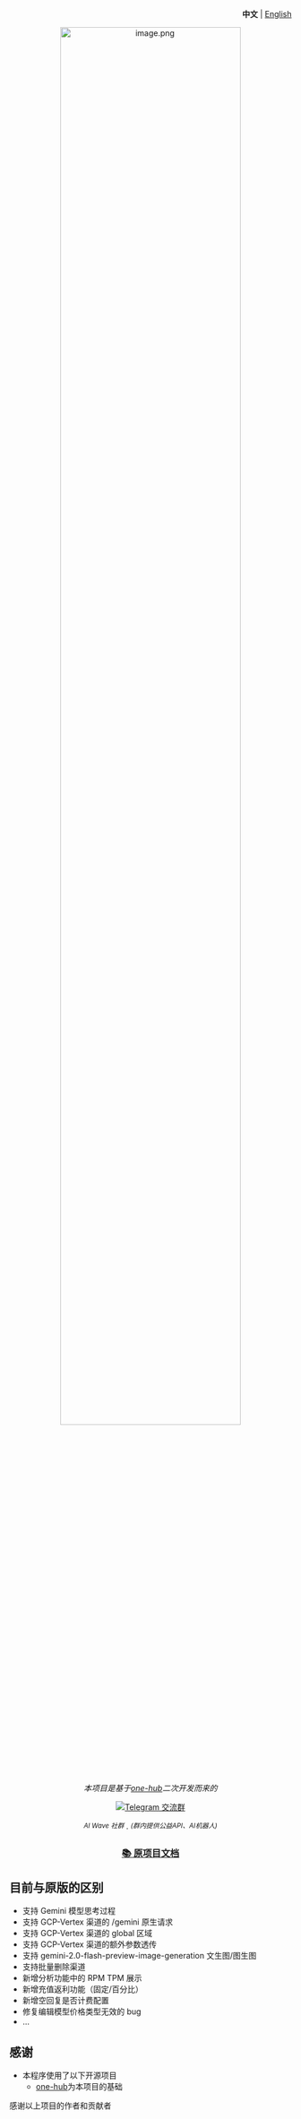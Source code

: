 <p align="right">
   <strong>中文</strong> | <a href="./README.en.md">English</a>
</p>

<p align="center">
   <picture>
    <img style="width: 80%" src="https://pic1.imgdb.cn/item/6846de0c58cb8da5c83eb011.png" alt="image.png">   </picture>
</p>

<div align="center">

_本项目是基于[one-hub](https://github.com/MartialBE/one-api)二次开发而来的_

<a href="https://t.me/+LGKwlC_xa-E5ZDk9">
  <img src="https://img.shields.io/badge/Telegram-AI Wave交流群-0088cc?style=for-the-badge&logo=telegram&logoColor=white" alt="Telegram 交流群" />
</a>

<sup><i>AI Wave 社群</i></sup> · <sup><i>(群内提供公益API、AI机器人)</i></sup>

### [📚 原项目文档](https://one-hub-doc.vercel.app/)

</div>


## 目前与原版的区别

- 支持 Gemini 模型思考过程
- 支持 GCP-Vertex 渠道的 /gemini 原生请求
- 支持 GCP-Vertex 渠道的 global 区域
- 支持 GCP-Vertex 渠道的额外参数透传
- 支持 gemini-2.0-flash-preview-image-generation 文生图/图生图
- 支持批量删除渠道
- 新增分析功能中的 RPM TPM 展示
- 新增充值返利功能（固定/百分比）
- 新增空回复是否计费配置
- 修复编辑模型价格类型无效的 bug
- ...



## 感谢

- 本程序使用了以下开源项目
    - [one-hub](https://github.com/MartialBE/one-api)为本项目的基础
  
感谢以上项目的作者和贡献者
